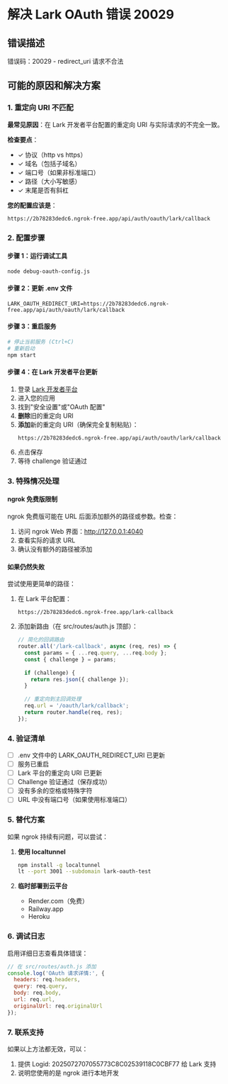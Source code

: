 # 解决 Lark OAuth 错误 20029

## 错误描述
错误码：20029 - redirect_uri 请求不合法

## 可能的原因和解决方案

### 1. 重定向 URI 不匹配

**最常见原因**：在 Lark 开发者平台配置的重定向 URI 与实际请求的不完全一致。

**检查要点**：
- ✓ 协议（http vs https）
- ✓ 域名（包括子域名）
- ✓ 端口号（如果非标准端口）
- ✓ 路径（大小写敏感）
- ✓ 末尾是否有斜杠

**您的配置应该是**：
```
https://2b78283dedc6.ngrok-free.app/api/auth/oauth/lark/callback
```

### 2. 配置步骤

#### 步骤 1：运行调试工具
```bash
node debug-oauth-config.js
```

#### 步骤 2：更新 .env 文件
```env
LARK_OAUTH_REDIRECT_URI=https://2b78283dedc6.ngrok-free.app/api/auth/oauth/lark/callback
```

#### 步骤 3：重启服务
```bash
# 停止当前服务 (Ctrl+C)
# 重新启动
npm start
```

#### 步骤 4：在 Lark 开发者平台更新

1. 登录 [Lark 开发者平台](https://open.larksuite.com)
2. 进入您的应用
3. 找到"安全设置"或"OAuth 配置"
4. **删除**旧的重定向 URI
5. **添加**新的重定向 URI（确保完全复制粘贴）：
   ```
   https://2b78283dedc6.ngrok-free.app/api/auth/oauth/lark/callback
   ```
6. 点击保存
7. 等待 challenge 验证通过

### 3. 特殊情况处理

#### ngrok 免费版限制
ngrok 免费版可能在 URL 后面添加额外的路径或参数。检查：

1. 访问 ngrok Web 界面：http://127.0.0.1:4040
2. 查看实际的请求 URL
3. 确认没有额外的路径被添加

#### 如果仍然失败

尝试使用更简单的路径：
1. 在 Lark 平台配置：
   ```
   https://2b78283dedc6.ngrok-free.app/lark-callback
   ```

2. 添加新路由（在 src/routes/auth.js 顶部）：
   ```javascript
   // 简化的回调路由
   router.all('/lark-callback', async (req, res) => {
     const params = { ...req.query, ...req.body };
     const { challenge } = params;
     
     if (challenge) {
       return res.json({ challenge });
     }
     
     // 重定向到主回调处理
     req.url = '/oauth/lark/callback';
     return router.handle(req, res);
   });
   ```

### 4. 验证清单

- [ ] .env 文件中的 LARK_OAUTH_REDIRECT_URI 已更新
- [ ] 服务已重启
- [ ] Lark 平台的重定向 URI 已更新
- [ ] Challenge 验证通过（保存成功）
- [ ] 没有多余的空格或特殊字符
- [ ] URL 中没有端口号（如果使用标准端口）

### 5. 替代方案

如果 ngrok 持续有问题，可以尝试：

1. **使用 localtunnel**
   ```bash
   npm install -g localtunnel
   lt --port 3001 --subdomain lark-oauth-test
   ```

2. **临时部署到云平台**
   - Render.com（免费）
   - Railway.app
   - Heroku

### 6. 调试日志

启用详细日志查看具体错误：
```javascript
// 在 src/routes/auth.js 添加
console.log('OAuth 请求详情:', {
  headers: req.headers,
  query: req.query,
  body: req.body,
  url: req.url,
  originalUrl: req.originalUrl
});
```

### 7. 联系支持

如果以上方法都无效，可以：
1. 提供 Logid: 2025072707055773C8C02539118C0CBF77 给 Lark 支持
2. 说明您使用的是 ngrok 进行本地开发